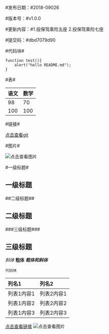 #发布日期：#2018-09026

#版本号：#v1.0.0

#更新内容：#1.投保驾乘险五座 2.投保驾乘险七座

#提交码：#dbd7079d90

#代码块#

```
function test(){
	alert("hello README.md");
}
```
#表#

|语文|数学|
|:---|:---|
|98|70|
|100|100|

#链接#

[点击查看git](http://192.168.2.200:3000/chinalife/chinaLifeH5.git)

#图片#

![点击查看图片](http://img.zcool.cn/community/0117e2571b8b246ac72538120dd8a4.jpg@1280w_1l_2o_100sh.jpg)

#一级标题#

一级标题
-

##二级标题##

二级标题
--

###三级标题###

三级标题
---

*斜体*
**粗体**
***粗体和斜体***

```
代码块
```

|列名1|列名2|
|:---|:---|
|列表1内容1|列表2内容1|
|列表1内容2|列表2内容2|
|列表1内容3|列表2内容3|

[点击查看链接](http://192.168.2.200:3000/chinalife/chinaLifeH5.git)
![点击查看图片](http://img.zcool.cn/community/0117e2571b8b246ac72538120dd8a4.jpg@1280w_1l_2o_100sh.jpg)


